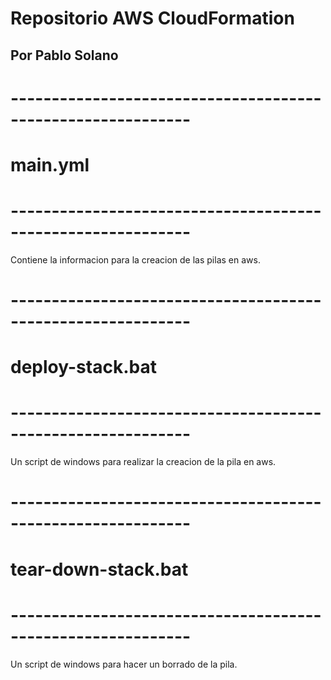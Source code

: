 # Repositorio AWS CloudFormation 
## Por Pablo Solano
# ------------------------------------------------------------
#                       main.yml
# ------------------------------------------------------------
Contiene la informacion para la creacion de las pilas en aws.
# ------------------------------------------------------------
#                    deploy-stack.bat
# ------------------------------------------------------------
Un script de windows para realizar la creacion de la pila en aws.
# ------------------------------------------------------------
#                    tear-down-stack.bat
# ------------------------------------------------------------
Un script de windows para hacer un borrado de la pila.